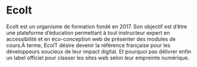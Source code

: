 # EcoIt

EcoIt est un organisme de formation fondé en 2017. Son objectif est d’être une plateforme d’éducation permettant à tout instructeur expert en accessibilité et en éco-conception web de présenter des modules de cours.À terme, EcoIT désire devenir la référence française pour les développeurs soucieux de leur
 impact digital. Et pourquoi pas délivrer enfin un label officiel pour classer les sites web selon
 leur empreinte numérique.
